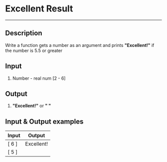 # Excellent Result
---

## Description
Write a function gets a number as an argument and prints **"Excellent!"** if the number is 5.5 or greater

## Input
1. Number - real num [2 - 6]

## Output
1. **"Excellent!"** or **" "**

## Input & Output examples

|  Input  |   Output   |
| ------- | :--------: |
|  [ 6 ]  | Excellent! |
|  [ 5 ]  |            |